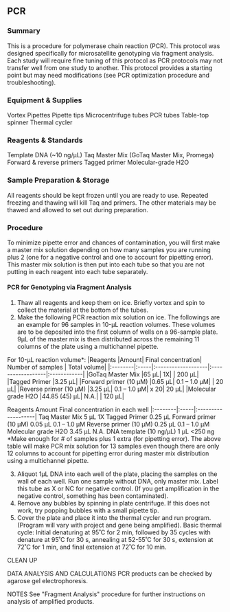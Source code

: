 ## PCR

### Summary
This is a procedure for polymerase chain reaction (PCR). This protocol was designed specifically for microsatellite genotyping via fragment analysis. Each study will require fine tuning of this protocol as PCR protocols may not transfer well from one study to another. This protocol provides a starting point but may need modifications (see PCR optimization procedure and troubleshooting).

### Equipment & Supplies
Vortex
Pipettes
Pipette tips
Microcentrifuge tubes
PCR tubes
Table-top spinner
Thermal cycler

### Reagents & Standards
Template DNA (~10 ng/µL)
Taq Master Mix (GoTaq Master Mix, Promega)
Forward & reverse primers
Tagged primer
Molecular-grade H2O

### Sample Preparation & Storage
All reagents should be kept frozen until you are ready to use. Repeated freezing and thawing will kill Taq and primers. The other materials may be thawed and allowed to set out during preparation.

### Procedure
To minimize pipette error and chances of contamination, you will first make a master mix solution depending on how many samples you are running plus 2 (one for a negative control and one to account for pipetting error). This master mix solution is then put into each tube so that you are not putting in each reagent into each tube separately.

#### PCR for Genotyping via Fragment Analysis
1. Thaw all reagents and keep them on ice. Briefly vortex and spin to collect the material at the bottom of the tubes.
2. Make the following PCR reaction mix solution on ice.
The followings are an example for 96 samples in 10-µL reaction volumes. These volumes are to be deposited into the first column of wells on a 96-sample plate. 9µL of the master mix is then distributed across the remaining 11 columns of the plate using a multichannel pipette.

For 10-µL reaction volume*:
|Reagents	|Amount| Final concentration| Number of samples | Total volume|
|:--------|:-----|:-------------------|:------------------|:------------|
|GoTaq Master Mix	|65 µL| 1X| | 200 µL|
|Tagged Primer |3.25 µL| 
|Forward primer (10 µM)	|0.65 µL| 0.1 – 1.0 µM| | 20 µL|
|Reverse primer	(10 µM) |3.25 µL| 0.1 – 1.0 µM| x 20| 20 µL|
|Molecular grade H2O	|44.85 (45) µL| N.A.| |  120 µL|

Reagents	Amount	Final concentration in each well
|:--------|:-----|:-------------------|
Taq Master Mix	5 µL	1X
Tagged Primer 0.25 µL
Forward primer (10 µM)	0.05 µL	0.1 – 1.0 µM
Reverse primer (10 µM)	0.25 µL	0.1 – 1.0 µM
Molecular grade H2O	3.45 µL	N.A.
DNA template (10 ng/µL)	1 µL	<250 ng
*Make enough for # of samples plus 1 extra (for pipetting error). The above table will make PCR mix solution for 13 samples even though there are only 12 columns to account for pipetting error during master mix distribution using a multichannel pipette.

3. Aliquot 1µL DNA into each well of the plate, placing the samples on the wall of each well. Run one sample without DNA, only master mix. Label this tube as X or NC for negative control. (If you get amplification in the negative control, something has been contaminated).
4. Remove any bubbles by spinning in plate centrifuge. If this does not work, try popping bubbles with a small pipette tip.
5. Cover the plate and place it into the thermal cycler and run program. (Program will vary with project and gene being amplified).
  Basic thermal cycle: Initial denaturing at 95˚C for 2 min, followed by 35 cycles with denature at 95˚C for 30 s, annealing at 52-55˚C for 30 s, extension at 72˚C for 1 min, and final extension at 72˚C for 10 min.

CLEAN UP

DATA ANALYSIS AND CALCULATIONS
PCR products can be checked by agarose gel electrophoresis.

NOTES
See "Fragment Analysis" procedure for further instructions on analysis of amplified products.
